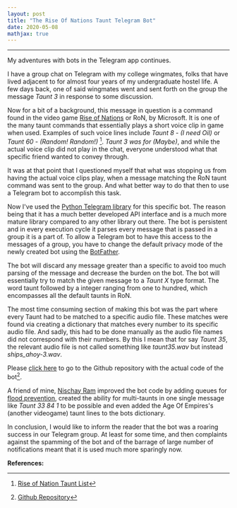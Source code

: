 ```yaml
---
layout: post
title: "The Rise Of Nations Taunt Telegram Bot"
date: 2020-05-08
mathjax: true
---
```

----------------
My adventures with bots in the Telegram app continues.

I have a group chat on Telegram with my college wingmates, folks that have lived adjacent to
for almost four years of my undergraduate hostel life. A few days back, one of said wingmates went and
sent forth on the group the message *Taunt 3* in response to some discussion.

Now for a bit of a background, this message in question is a command found in the video game [Rise of Nations](https://en.wikipedia.org/wiki/Rise_of_Nations) or
RoN, by Microsoft.
It is one of the many taunt commands that essentially plays a short voice clip in game when used. Examples of 
such voice lines include *Taunt 8 - (I need Oil)* or *Taunt 60 - (Random! Random!)* [^1]. *Taunt 3 was for (Maybe)*, and while the actual voice clip did not play in the chat, everyone understood what that specific friend wanted to convey through.

It was at that point that I questioned myself that what was stopping us from having the actual voice clips play, when a message matching the RoN taunt command was sent to the group.
And what better way to do that then to use a Telegram bot to accomplish this task.

Now I've used the [Python Telegram library](https://github.com/python-telegram-bot) for this specific bot. The reason being that it has a much better developed API interface and is a much more mature library compared to any other library out there. The bot is persistent and in every execution cycle it parses every message that is passed in a group it is a part of. To allow a Telegram bot to have this access
to the messages of a group, you have to change the default privacy mode of the newly created bot using the [BotFather](https://core.telegram.org/bots#6-botfather).

The bot will discard any message greater than a specific to avoid too much parsing of the message and decrease the burden on the bot.
The bot will essentially try to match the given message to a *Taunt X* type format. The word taunt followed by a integer ranging from one to hundred, which encompasses all the default taunts in RoN.

The most time consuming section of making this bot was the part where every Taunt had to be matched to a specific audio file. These matches were found via
creating a dictionary that matches every number to its specific audio file. And sadly, this had to be done manually as the audio file names did not correspond with their numbers. By this I mean that for say *Taunt 35*, the relevant audio file is not called something like *taunt35.wav* but instead *ships_ahoy-3.wav*.

Please [click here](https://github.com/TestSubjector/RONTauntTelegramBot) to go to the Github repository with the actual code of the bot[^2].

A friend of mine, [Nischay Ram](https://github.com/Nischay-Pro) improved the bot code by adding queues for [flood prevention](https://github.com/python-telegram-bot/python-telegram-bot/wiki/Avoiding-flood-limits), created the ability for multi-taunts in one single message like *Taunt 33 84 1* to be possible and even added the Age Of Empires's (another videogame) taunt lines to the bots dictionary.

In conclusion, I would like to inform the reader that the bot was a roaring success in our Telegram group. At least for some time, and then complaints against the spamming of the bot and of the barrage of large number of notifications meant that it is used much more sparingly now.

**References:**

[^1]: [Rise of Nation Taunt List](https://steamcommunity.com/app/287450/discussions/0/540744474731911106/)
[^2]: [Github Repository](https://github.com/TestSubjector/RONTauntTelegramBot)